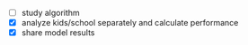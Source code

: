 - [ ] study algorithm
- [x] analyze kids/school separately and calculate performance
- [x] share model results